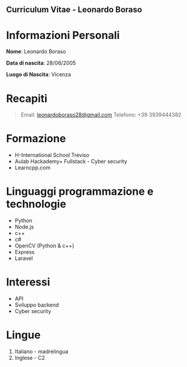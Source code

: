## Curriculum Vitae - Leonardo Boraso

# **Informazioni Personali**
**Nome**: Leonardo Boraso

**Data di nascita**: 28/06/2005

**Luogo di Nascita**: Vicenza

# **Recapiti**
> Email: leonardoboraso28@gmail.com
> Telefono: +39 3939444382

# **Formazione**
- H-International School Treviso
- Aulab Hackademy+ Fullstack - Cyber security
- Learncpp.com

# **Linguaggi programmazione e technologie**
- Python
- Node.js
- c++
- c#
- OpenCV (Python & c++)
- Express
- Laravel

# **Interessi**
- API
- Sviluppo backend
- Cyber security

# **Lingue**
1. Italiano - madrelingua
2. Inglese - C2


